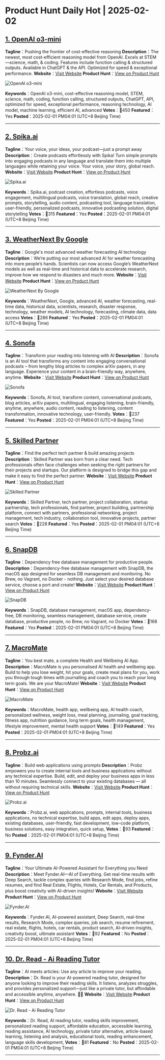 # Product Hunt Daily Hot | 2025-02-02

## [1. OpenAI o3-mini](https://www.producthunt.com/posts/openai-o3-mini?utm_campaign=producthunt-api&utm_medium=api-v2&utm_source=Application%3A+phtrends+%28ID%3A+147529%29)
**Tagline**：Pushing the frontier of cost-effective reasoning
**Description**：The newest, most cost-efficient reasoning model from OpenAI. Excels at STEM—science, math, & coding. Features include function calling & structured outputs. Available in ChatGPT & the API. Optimized for speed & exceptional performance.
**Website**：[Visit Website](https://www.producthunt.com/r/4J6H27SV6LPRFO?utm_campaign=producthunt-api&utm_medium=api-v2&utm_source=Application%3A+phtrends+%28ID%3A+147529%29)
**Product Hunt**：[View on Product Hunt](https://www.producthunt.com/posts/openai-o3-mini?utm_campaign=producthunt-api&utm_medium=api-v2&utm_source=Application%3A+phtrends+%28ID%3A+147529%29)

![OpenAI o3-mini](https://ph-files.imgix.net/7b914ebf-ac32-47b0-9240-589361152ba1.jpeg?auto=format&fit=crop&frame=1&h=512&w=1024)

**Keywords**：OpenAI o3-mini, cost-effective reasoning model, STEM, science, math, coding, function calling, structured outputs, ChatGPT, API, optimized for speed, exceptional performance, reasoning technology, AI model, machine learning, efficient AI, advanced
**Votes**：🔺450
**Featured**：Yes
**Posted**：2025-02-01 PM04:01 (UTC+8 Beijing Time)

---

## [2. Spika.ai](https://www.producthunt.com/posts/spika-ai?utm_campaign=producthunt-api&utm_medium=api-v2&utm_source=Application%3A+phtrends+%28ID%3A+147529%29)
**Tagline**：Your voice, your ideas, your podcast—just a prompt away
**Description**：Create podcasts effortlessly with Spika! Turn simple prompts into engaging podcasts in any language and translate them into multiple languages while retaining your voice. Your voice, your story, global reach.
**Website**：[Visit Website](https://www.producthunt.com/r/DBBWPFU7L73TIX?utm_campaign=producthunt-api&utm_medium=api-v2&utm_source=Application%3A+phtrends+%28ID%3A+147529%29)
**Product Hunt**：[View on Product Hunt](https://www.producthunt.com/posts/spika-ai?utm_campaign=producthunt-api&utm_medium=api-v2&utm_source=Application%3A+phtrends+%28ID%3A+147529%29)

![Spika.ai](https://ph-files.imgix.net/86898f69-63fc-4d0a-bab9-bde926abee9f.png?auto=format&fit=crop&frame=1&h=512&w=1024)

**Keywords**：Spika.ai, podcast creation, effortless podcasts, voice engagement, multilingual podcasts, voice translation, global reach, creative prompts, storytelling, audio content, podcasting tool, language translation, user-friendly, personalized podcasts, innovative podcasting solution, digital storytelling
**Votes**：🔺315
**Featured**：Yes
**Posted**：2025-02-01 PM04:01 (UTC+8 Beijing Time)

---

## [3. WeatherNext By Google](https://www.producthunt.com/posts/weathernext-by-google?utm_campaign=producthunt-api&utm_medium=api-v2&utm_source=Application%3A+phtrends+%28ID%3A+147529%29)
**Tagline**：Google's most advanced weather forecasting AI technology
**Description**：We’re putting our most advanced AI for weather forecasting into more people’s hands. Scientists can now access Google’s WeatherNext models as well as real-time and historical data to accelerate research, improve how we respond to disasters and much more.
**Website**：[Visit Website](https://www.producthunt.com/r/GHIPLPHFCRNEEK?utm_campaign=producthunt-api&utm_medium=api-v2&utm_source=Application%3A+phtrends+%28ID%3A+147529%29)
**Product Hunt**：[View on Product Hunt](https://www.producthunt.com/posts/weathernext-by-google?utm_campaign=producthunt-api&utm_medium=api-v2&utm_source=Application%3A+phtrends+%28ID%3A+147529%29)

![WeatherNext By Google](https://ph-files.imgix.net/e05319e4-dd5a-4b46-95a7-902d1aee684e.png?auto=format&fit=crop&frame=1&h=512&w=1024)

**Keywords**：WeatherNext, Google, advanced AI, weather forecasting, real-time data, historical data, scientists, research, disaster response, technology, weather models, AI technology, forecasting, climate data, data access
**Votes**：🔺286
**Featured**：Yes
**Posted**：2025-02-01 PM04:01 (UTC+8 Beijing Time)

---

## [4. Sonofa](https://www.producthunt.com/posts/sonofa?utm_campaign=producthunt-api&utm_medium=api-v2&utm_source=Application%3A+phtrends+%28ID%3A+147529%29)
**Tagline**：Transform your reading into listening with AI
**Description**：Sonofa is an AI tool that transforms any content into engaging conversational podcasts – from lengthy blog articles to complex arXiv papers, in any language. Experience your content in a brain-friendly way, anywhere, anytime.
**Website**：[Visit Website](https://www.producthunt.com/r/EMLOXA7A6LIT2J?utm_campaign=producthunt-api&utm_medium=api-v2&utm_source=Application%3A+phtrends+%28ID%3A+147529%29)
**Product Hunt**：[View on Product Hunt](https://www.producthunt.com/posts/sonofa?utm_campaign=producthunt-api&utm_medium=api-v2&utm_source=Application%3A+phtrends+%28ID%3A+147529%29)

![Sonofa](https://ph-files.imgix.net/acb393e4-0698-475e-926a-bc50cf92bfcf.png?auto=format&fit=crop&frame=1&h=512&w=1024)

**Keywords**：Sonofa, AI tool, transform content, conversational podcasts, blog articles, arXiv papers, multilingual, engaging listening, brain-friendly, anytime, anywhere, audio content, reading to listening, content transformation, innovative technology, user-friendly.
**Votes**：🔺237
**Featured**：Yes
**Posted**：2025-02-01 PM04:01 (UTC+8 Beijing Time)

---

## [5. Skilled Partner](https://www.producthunt.com/posts/skilled-partner?utm_campaign=producthunt-api&utm_medium=api-v2&utm_source=Application%3A+phtrends+%28ID%3A+147529%29)
**Tagline**：Find the perfect tech partner & build amazing projects
**Description**：Skilled Partner was born from a clear need. Tech professionals often face challenges when seeking the right partners for their projects and startups. Our platform is designed to bridge this gap and make it easy to find the perfect partner.
**Website**：[Visit Website](https://www.producthunt.com/r/BKHSHZVATWUH4F?utm_campaign=producthunt-api&utm_medium=api-v2&utm_source=Application%3A+phtrends+%28ID%3A+147529%29)
**Product Hunt**：[View on Product Hunt](https://www.producthunt.com/posts/skilled-partner?utm_campaign=producthunt-api&utm_medium=api-v2&utm_source=Application%3A+phtrends+%28ID%3A+147529%29)

![Skilled Partner](https://ph-files.imgix.net/164c005c-11e4-4810-8ed4-ae4e848ecb8b.png?auto=format&fit=crop&frame=1&h=512&w=1024)

**Keywords**：Skilled Partner, tech partner, project collaboration, startup partnership, tech professionals, find partner, project building, partnership platform, connect with partners, professional networking, project management, tech industry, collaboration tool, innovative projects, partner search
**Votes**：🔺228
**Featured**：Yes
**Posted**：2025-02-01 PM04:01 (UTC+8 Beijing Time)

---

## [6. SnapDB](https://www.producthunt.com/posts/snapdb?utm_campaign=producthunt-api&utm_medium=api-v2&utm_source=Application%3A+phtrends+%28ID%3A+147529%29)
**Tagline**：Dependency free database management for productive people.
**Description**：Dependency-free database management with SnapDB, the macOS app designed for seamless DB management and monitoring. No Brew, no Vagrant, no Docker - nothing. Just select your desired database service, choose a port and create!
**Website**：[Visit Website](https://www.producthunt.com/r/AMHAGB5UFFR6SC?utm_campaign=producthunt-api&utm_medium=api-v2&utm_source=Application%3A+phtrends+%28ID%3A+147529%29)
**Product Hunt**：[View on Product Hunt](https://www.producthunt.com/posts/snapdb?utm_campaign=producthunt-api&utm_medium=api-v2&utm_source=Application%3A+phtrends+%28ID%3A+147529%29)

![SnapDB](https://ph-files.imgix.net/e2129b0c-1276-4727-a707-aee5eae86ff6.png?auto=format&fit=crop&frame=1&h=512&w=1024)

**Keywords**：SnapDB, database management, macOS app, dependency-free, DB monitoring, seamless management, database service, create database, productive people, no Brew, no Vagrant, no Docker
**Votes**：🔺168
**Featured**：Yes
**Posted**：2025-02-01 PM04:01 (UTC+8 Beijing Time)

---

## [7. MacroMate](https://www.producthunt.com/posts/macromate-3?utm_campaign=producthunt-api&utm_medium=api-v2&utm_source=Application%3A+phtrends+%28ID%3A+147529%29)
**Tagline**：You best mate, a complete Health and Wellbeing AI App. 
**Description**：MacroMate is you personalised AI health and wellbeing app. Build to help you lose weight, hit your goals, create meal plans for you, work you through tough times with journalling and coach you to reach your long term goals. We are your MacroMate!
**Website**：[Visit Website](https://www.producthunt.com/r/ZFQ26FPBAA4MES?utm_campaign=producthunt-api&utm_medium=api-v2&utm_source=Application%3A+phtrends+%28ID%3A+147529%29)
**Product Hunt**：[View on Product Hunt](https://www.producthunt.com/posts/macromate-3?utm_campaign=producthunt-api&utm_medium=api-v2&utm_source=Application%3A+phtrends+%28ID%3A+147529%29)

![MacroMate](https://ph-files.imgix.net/fe0f535d-37dc-49ed-afb2-39f15b1cbdf9.jpeg?auto=format&fit=crop&frame=1&h=512&w=1024)

**Keywords**：MacroMate, health app, wellbeing app, AI health coach, personalized wellness, weight loss, meal planning, journaling, goal tracking, fitness app, nutrition guidance, long term goals, health management, lifestyle improvement, mental health support
**Votes**：🔺149
**Featured**：Yes
**Posted**：2025-02-01 PM04:01 (UTC+8 Beijing Time)

---

## [8. Probz.ai](https://www.producthunt.com/posts/probz-ai?utm_campaign=producthunt-api&utm_medium=api-v2&utm_source=Application%3A+phtrends+%28ID%3A+147529%29)
**Tagline**：Build web applications using prompts
**Description**：Probz empowers you to create internal tools and business applications without any technical expertise. Build, edit, and deploy your business apps in less than 10 minutes. Seamlessly connect to your existing databases — all without requiring technical skills.
**Website**：[Visit Website](https://www.producthunt.com/r/NLTUVWCLUK3RVK?utm_campaign=producthunt-api&utm_medium=api-v2&utm_source=Application%3A+phtrends+%28ID%3A+147529%29)
**Product Hunt**：[View on Product Hunt](https://www.producthunt.com/posts/probz-ai?utm_campaign=producthunt-api&utm_medium=api-v2&utm_source=Application%3A+phtrends+%28ID%3A+147529%29)

![Probz.ai](https://ph-files.imgix.net/91209a33-1854-4860-a88d-a64ae2c8d481.png?auto=format&fit=crop&frame=1&h=512&w=1024)

**Keywords**：Probz.ai, web applications, prompts, internal tools, business applications, no technical expertise, build apps, edit apps, deploy apps, existing databases, user-friendly, fast development, low-code platform, business solutions, easy integration, quick setup,
**Votes**：🔺93
**Featured**：No
**Posted**：2025-02-01 PM04:01 (UTC+8 Beijing Time)

---

## [9. Fynder.AI](https://www.producthunt.com/posts/fynder-ai-2?utm_campaign=producthunt-api&utm_medium=api-v2&utm_source=Application%3A+phtrends+%28ID%3A+147529%29)
**Tagline**：Your Ultimate AI-Powered Assistant for Everything you Need
**Description**：Meet Fynder.AI—AI of Everything. Get real-time results with Deep Search, tackle complex queries with Research Mode, find jobs, refine resumes, and find Real Estate, Flights, Hotels, Car Rentals, and Products, plus boost creativity with AI-driven insights!
**Website**：[Visit Website](https://www.producthunt.com/r/NC5AGFLAMRH5H4?utm_campaign=producthunt-api&utm_medium=api-v2&utm_source=Application%3A+phtrends+%28ID%3A+147529%29)
**Product Hunt**：[View on Product Hunt](https://www.producthunt.com/posts/fynder-ai-2?utm_campaign=producthunt-api&utm_medium=api-v2&utm_source=Application%3A+phtrends+%28ID%3A+147529%29)

![Fynder.AI](https://ph-files.imgix.net/36d8fef3-013c-4b03-980f-eea406b983fc.png?auto=format&fit=crop&frame=1&h=512&w=1024)

**Keywords**：Fynder.AI, AI-powered assistant, Deep Search, real-time results, Research Mode, complex queries, job search, resume refinement, real estate, flights, hotels, car rentals, product search, AI-driven insights, creativity boost, ultimate assistant
**Votes**：🔺92
**Featured**：No
**Posted**：2025-02-01 PM04:01 (UTC+8 Beijing Time)

---

## [10. Dr. Read - Ai Reading Tutor](https://www.producthunt.com/posts/dr-read-ai-reading-tutor?utm_campaign=producthunt-api&utm_medium=api-v2&utm_source=Application%3A+phtrends+%28ID%3A+147529%29)
**Tagline**：AI meets articles: Use any article to improve your reading.
**Description**：Dr. Read is your AI-powered reading tutor, designed for anyone looking to improve their reading skills. It listens, analyzes struggles, and provides personalized support—just like a private tutor, but affordable and accessible anytime, anywhere. 📖🚀
**Website**：[Visit Website](https://www.producthunt.com/r/Y2DTRU2PRCPFP7?utm_campaign=producthunt-api&utm_medium=api-v2&utm_source=Application%3A+phtrends+%28ID%3A+147529%29)
**Product Hunt**：[View on Product Hunt](https://www.producthunt.com/posts/dr-read-ai-reading-tutor?utm_campaign=producthunt-api&utm_medium=api-v2&utm_source=Application%3A+phtrends+%28ID%3A+147529%29)

![Dr. Read - Ai Reading Tutor](https://ph-files.imgix.net/9eaf1082-4b31-4517-a196-a0b32256fa84.png?auto=format&fit=crop&frame=1&h=512&w=1024)

**Keywords**：Dr. Read, AI reading tutor, reading skills improvement, personalized reading support, affordable education, accessible learning, reading assistance, AI technology, private tutor alternative, article-based learning, listening and analysis, educational tools, reading enhancement, language skills development,
**Votes**：🔺81
**Featured**：No
**Posted**：2025-02-01 PM04:01 (UTC+8 Beijing Time)

---


